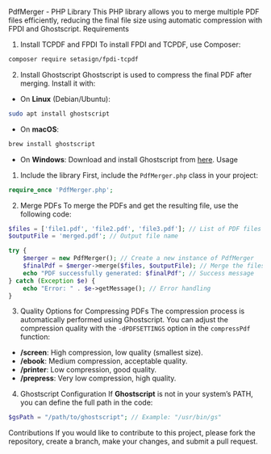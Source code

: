 PdfMerger - PHP Library
This PHP library allows you to merge multiple PDF files efficiently, reducing the final file size using automatic compression with FPDI and Ghostscript.
Requirements
1. Install TCPDF and FPDI
To install FPDI and TCPDF, use Composer: 
```bash
composer require setasign/fpdi-tcpdf
```
2. Install Ghostscript
Ghostscript is used to compress the final PDF after merging. Install it with: 
- On **Linux** (Debian/Ubuntu):
```bash
sudo apt install ghostscript
```
- On **macOS**:
```bash
brew install ghostscript
```
- On **Windows**:
Download and install Ghostscript from [here](https://www.ghostscript.com/download/gsdnld.html).
Usage
1. Include the library
First, include the `PdfMerger.php` class in your project:
```php
require_once 'PdfMerger.php';
```
2. Merge PDFs
To merge the PDFs and get the resulting file, use the following code:
```php
$files = ['file1.pdf', 'file2.pdf', 'file3.pdf']; // List of PDF files to merge
$outputFile = 'merged.pdf'; // Output file name

try {
    $merger = new PdfMerger(); // Create a new instance of PdfMerger
    $finalPdf = $merger->merge($files, $outputFile); // Merge the files
    echo "PDF successfully generated: $finalPdf"; // Success message
} catch (Exception $e) {
    echo "Error: " . $e->getMessage(); // Error handling
}
```
3. Quality Options for Compressing PDFs
The compression process is automatically performed using Ghostscript. You can adjust the compression quality with the `-dPDFSETTINGS` option in the `compressPdf` function:

- **/screen**: High compression, low quality (smallest size).
- **/ebook**: Medium compression, acceptable quality.
- **/printer**: Low compression, good quality.
- **/prepress**: Very low compression, high quality.
4. Ghostscript Configuration
If **Ghostscript** is not in your system’s PATH, you can define the full path in the code:
```php
$gsPath = "/path/to/ghostscript"; // Example: "/usr/bin/gs"
```
Contributions
If you would like to contribute to this project, please fork the repository, create a branch, make your changes, and submit a pull request.
